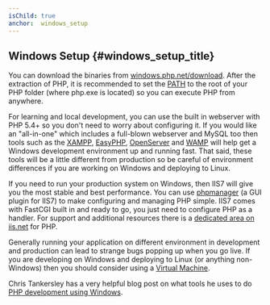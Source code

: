 ```yaml
---
isChild: true
anchor:  windows_setup
---
```


## Windows Setup {#windows_setup_title}

You can download the binaries from [windows.php.net/download][php-downloads]. After the extraction of PHP, it is recommended to set the [PATH][windows-path] to the root of your PHP folder (where php.exe is located) so you can execute PHP from anywhere.

For learning and local development, you can use the built in webserver with PHP 5.4+ so you don't need to worry about
configuring it. If you would like an "all-in-one" which includes a full-blown webserver and MySQL too then tools such
as the [XAMPP][xampp], [EasyPHP][easyphp], [OpenServer][openserver] and [WAMP][wamp] will
help get a Windows development environment up and running fast. That said, these tools will be a little different from
production so be careful of environment differences if you are working on Windows and deploying to Linux.

If you need to run your production system on Windows, then IIS7 will give you the most stable and best performance. You
can use [phpmanager][phpmanager] (a GUI plugin for IIS7) to make configuring and managing PHP simple. IIS7 comes with
FastCGI built in and ready to go, you just need to configure PHP as a handler. For support and additional resources
there is a [dedicated area on iis.net][php-iis] for PHP.

Generally running your application on different environment in development and production can lead to strange bugs popping up when you go
live. If you are developing on Windows and deploying to Linux (or anything non-Windows) then you should consider using a [Virtual Machine](/#virtualization_title).

Chris Tankersley has a very helpful blog post on what tools he uses to do [PHP development using Windows][windows-tools].

[easyphp]: https://www.easyphp.org/
[phpmanager]: http://phpmanager.codeplex.com/
[openserver]: https://ospanel.io/
[wamp]: https://www.wampserver.com/en/
[php-downloads]: https://windows.php.net/download/
[php-iis]: https://php.iis.net/
[windows-path]: https://www.windows-commandline.com/set-path-command-line/
[windows-tools]: https://ctankersley.com/2016/11/13/developing-on-windows-2016/
[xampp]: https://www.apachefriends.org/
